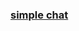 ### [simple chat](https://ipfs.io/ipfs/bafybeia5f2yk6td7ciroeped2uwfivo333b524t3zmoderfhl3xn7wi7aa/)
